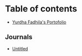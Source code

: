 # Table of contents

* [Yurdha Fadhila's Portofolio](README.md)

## Journals

* [Untitled](journals/untitled.md)

